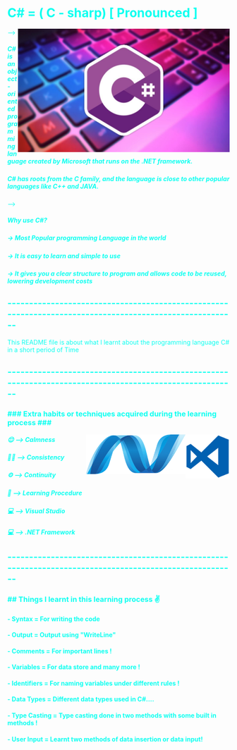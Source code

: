 <HTML>
<BODY BGCOLOUR = "#808080" TEXT ="##FFFFFF">
<h1>C# = ( C - sharp) [ Pronounced ]</h1>
<img align = "right" alt = "C#" src =R.jpg height = "280" width = "480">
-->
<h5>C# is an object - oriented programming language created by Microsoft that runs on the .NET framework.</h5>
<h5>C# has roots from the C family, and the language is close to other popular languages like C++ and JAVA.</h5>
-->
  <h5>Why use C#?</h5>
  <h5>-> Most Popular programming Language in the world</h5>
  <h5>-> It is easy to learn and simple to use</h5>
<h5>-> It gives you a clear structure to program and allows code to be reused, lowering development costs</h5>
<h2>--------------------------------------------------------------------------------------------------------</h2>
This README file is about what I learnt about the programming language C# in a short period of Time
<h2>--------------------------------------------------------------------------------------------------------</h2>
<h3><B> ### Extra habits or techniques acquired during the learning process ###</B></h3>
<img align = "right" alt = "Visual studio" src = OIP.png height = "100">

<img align = "right" alt = ".net Framework" src = .net.png height = "90">

<h5>😌 --> Calmness</h5>
<h5>🐱‍👤 --> Consistency</h5>
<h5>⚙  --> Continuity</h5>
<h5>📖 --> Learning Procedure</h5>
<h5>💻 --> Visual Studio</h5>
<h5>💻 --> .NET Framework</h5>
<h2>--------------------------------------------------------------------------------------------------------</h2>
  <h3>## Things I learnt in this learning process ✌</h3>
  <h4>- Syntax = For writing the code </h5>
  <h4>- Output = Output using "WriteLine"</h4>
  <h4>- Comments = For important lines !</h4>
  <h4>- Variables = For data store and many more !</h4>
  <h4>- Identifiers = For naming variables under different rules !</h4>
  <h4>- Data Types = Different data types used in C#....</h4>
  <h4>- Type Casting = Type casting done in two methods with some built in methods !</h4>
  <h4>- User Input = Learnt two methods of data insertion  or data input! </h4>
</BODY>
</HTML>













